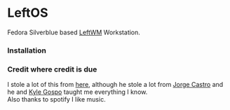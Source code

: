 # LeftOS
Fedora Silverblue based [LeftWM](https://github.com/leftwm/leftwm) Workstation.

### Installation


### Credit where credit is due
I stole a lot of this from [here](https://github.com/cyrv6737/sb-custom), although he stole a lot from [Jorge Castro](https://github.com/castrojo) and he and [Kyle Gospo](https://github.com/kylegospo) taught me everything I know. \
Also thanks to spotify I like music.

